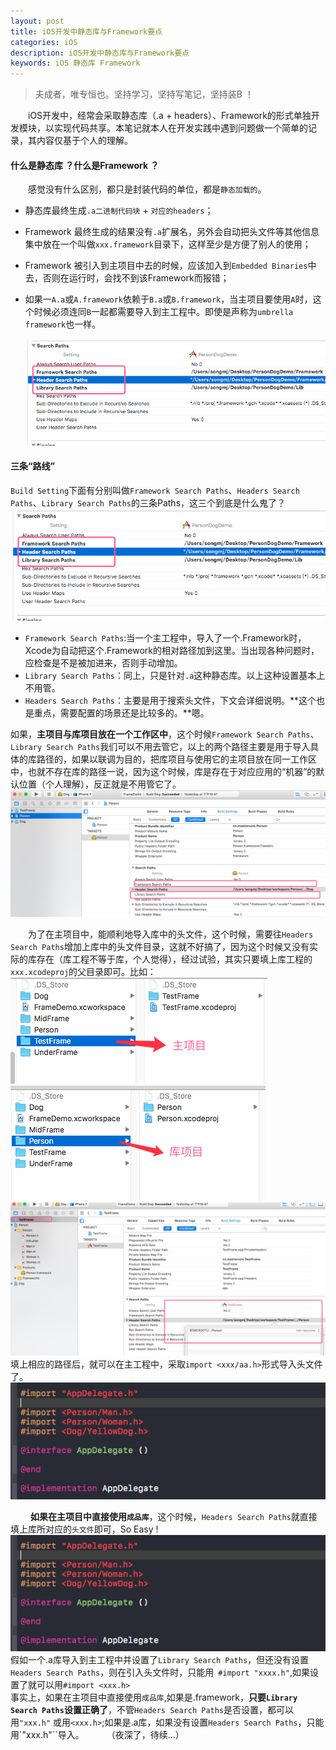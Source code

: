 ```yaml
---
layout: post
title: iOS开发中静态库与Framework要点
categories: iOS
description: iOS开发中静态库与Framework要点
keywords: iOS 静态库 Framework
---  
```




> 夫成者，唯专恒也。坚持学习，坚持写笔记，坚持装B ！

　　iOS开发中，经常会采取静态库（.a + headers）、Framework的形式单独开发模块，以实现代码共享。本笔记就本人在开发实践中遇到问题做一个简单的记录，其内容仅基于个人的理解。
#### 什么是静态库 ？什么是Framework ？
　　感觉没有什么区别，都只是封装代码的单位，都是`静态加载的`。  
* 静态库最终生成`.a二进制代码块` + `对应的headers`；
* Framework 最终生成的结果没有`.a`扩展名，另外会自动把头文件等其他信息集中放在一个叫做``xxx.framework``目录下，这样至少是方便了别人的使用；  
* Framework 被引入到主项目中去的时候，应该加入到`Embedded Binaries`中去，否则在运行时，会找不到该Framework而报错；
* 如果一`A.a`或`A.framework`依赖于`B.a`或`B.framework`，当主项目要使用`A`时，这个时候必须连同`B`一起都需要导入到主工程中。即使是声称为`umbrella framework`也一样。  
  
  ![](/images/posts/ios/2017082102.png)
  
#### 三条“路线”
`Build Setting`下面有分别叫做`Framework Search Paths`、`Headers Search Paths`、`Library Search Paths`的三条Paths，这三个到底是什么鬼了？  
![](/images/posts/ios/2017082102.png)    

* `Framework Search Paths`:当一个主工程中，导入了一个.Framework时，Xcode为自动把这个.Framework的相对路径加到这里。当出现各种问题时，应检查是不是被加进来，否则手动增加。  
* `Library Search Paths`：同上，只是针对`.a`这种静态库。以上这种设置基本上不用管。  
* `Headers Search Paths`：主要是用于搜索头文件，下文会详细说明。**这个也是重点，需要配置的场景还是比较多的。**嗯。  


如果，**主项目与库项目放在一个工作区中**，这个时候`Framework Search Paths`、`Library Search Paths`我们可以不用去管它，以上的两个路径主要是用于导入具体的库路径的，如果以联调为目的，把库项目与使用它的主项目放在同一工作区中，也就不存在库的路径一说，因为这个时候，库是存在于对应应用的“机器”的默认位置（个人理解），反正就是不用管它了。    
![](/images/posts/ios/2017082103.png) 
  
   
　　为了在主项目中，能顺利地导入库中的头文件，这个时候，需要往`Headers Search Paths`增加上库中的头文件目录，这就不好搞了，因为这个时候又没有实际的库存在（库工程不等于库，个人觉得），经过试验，其实只要填上库工程的`xxx.xcodeproj`的父目录即可。比如：  
![](/images/posts/ios/2017082104.png)  
![](/images/posts/ios/2017082105.png)  
![](/images/posts/ios/2017082106.png)  
填上相应的路径后，就可以在主工程中，采取`import <xxx/aa.h>`形式导入头文件了。  
![](/images/posts/ios/2017082107.png)  

　　 **如果在主项目中直接使用`成品库`**，这个时候，`Headers Search Paths`就直接填上库所对应的`头文件`即可，So Easy !  
![](/images/posts/ios/2017082107.png)  
假如一个.a库导入到主工程中并设置了`Library Search Paths`，但还没有设置`Headers Search Paths`，则在引入头文件时，只能用`` #import "xxxx.h"``,如果设置了就可以用``#import <xxx.h>``  
事实上，如果在主项目中直接使用`成品库`,如果是.framework，**只要`Library Search Paths`设置正确了**，不管`Headers Search Paths`是否设置，都可以用`"xxx.h"` 或用`<xxx.h>`;如果是.a库，如果没有设置`Headers Search Paths`，只能用`"xxx.h"``导入。
　　 （夜深了，待续...）






